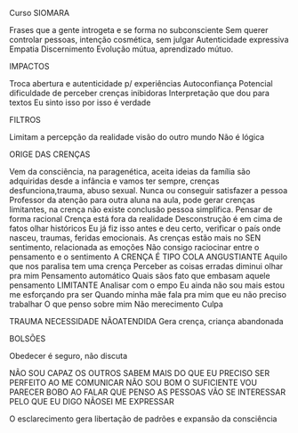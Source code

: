 Curso  SIOMARA

Frases que a gente introgeta e se forma no subconsciente
Sem querer controlar  pessoas, intenção cosmética, sem julgar
Autenticidade expressiva
Empatia
Discernimento
Evolução mútua, aprendizado mútuo.

IMPACTOS

Troca abertura  e autenticidade p/ experiências
Autoconfiança
Potencial dificuldade de perceber crenças inibidoras
Interpretação que dou para textos
Eu sinto isso por isso é verdade

FILTROS

Limitam a percepção  da realidade visão do outro mundo
Não é lógica

ORIGE DAS CRENÇAS

Vem da consciência, na paragenética, aceita ideias da família são adquiridas desde a infância e vamos ter sempre, crenças desfunciona,trauma, abuso sexual.
Nunca ou conseguir satisfazer a pessoa
Professor da atenção para outra aluna na aula, pode gerar crenças limitantes, na crença não existe conclusão pessoa simplifica.
Pensar de forma racional
Crença está fora da realidade
Desconstrução é em cima de fatos olhar históricos
Eu já fiz isso antes e deu certo, verificar o país onde  nasceu, traumas, feridas emocionais.
As crenças estão mais no SEN sentimento, relacionada as emoções
Não consigo raciocinar  entre o pensamento e o sentimento
A CRENÇA É TIPO COLA  ANGUSTIANTE
Aquilo que nos paralisa tem uma crença
Perceber as coisas erradas diminui olhar pra mim
Pensamento automático
Quais sãos fato que embasam aquele pensamento LIMITANTE
Analisar com o empo
Eu ainda não sou mais estou me esforçando  pra ser
Quando minha mãe fala pra mim que eu não preciso trabalhar
O que penso sobre mim
Não merecimento
Culpa

TRAUMA NECESSIDADE NÃOATENDIDA
Gera crença, criança abandonada

BOLSÕES


Obedecer é seguro, não  discuta

NÃO SOU CAPAZ
OS OUTROS SABEM MAIS DO QUE EU
PRECISO SER PERFEITO AO ME COMUNICAR
NÃO SOU BOM O SUFICIENTE
VOU PARECER BOBO AO FALAR QUE PENSO
AS PESSOAS VÃO SE INTERESSAR  PELO QUE EU DIGO
NÃOSEI ME EXPRESSAR 

O esclarecimento gera libertação de padrões  e expansão da consciência












